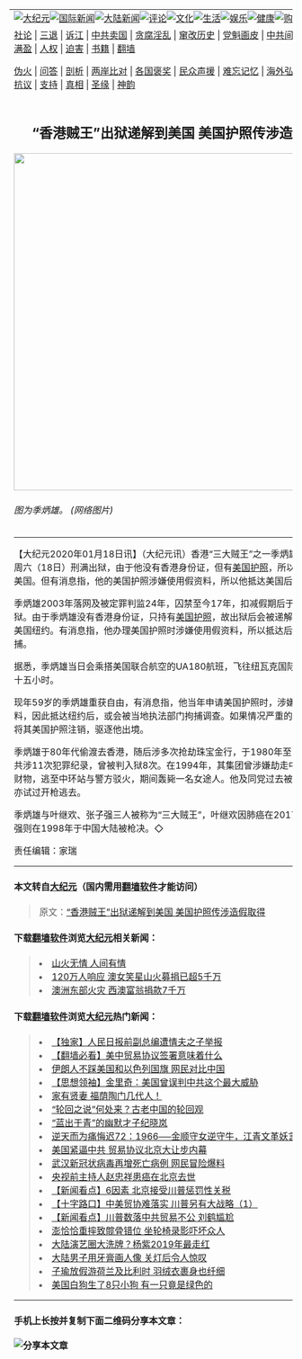 <a name="1" id="1" target="_blank"></a><span id="1"></span>
<table border="0"><tr><td colspan="2" VALIGN=TOP><a href="https://github.com/iaoxos223/djy/blob/master/gb/nsc413.md#1"><img src="https://raw.githubusercontent.com/iaoxos223/www/master/t/djy/1.jpg" title="大纪元"></a><a href="https://github.com/iaoxos223/djy/blob/master/gb/n24hr.md#1"><img src="https://raw.githubusercontent.com/iaoxos223/www/master/t/djy/3.jpg" title="国际新闻"></a><a href="https://github.com/iaoxos223/djy/blob/master/gb/nsc413.md#1"><img src="https://raw.githubusercontent.com/iaoxos223/www/master/t/djy/4.jpg" title="大陆新闻"></a><a href="https://github.com/iaoxos223/djy/blob/master/gb/news392.md#1"><img src="https://raw.githubusercontent.com/iaoxos223/www/master/t/djy/5.jpg" title="评论"></a><a href="https://github.com/iaoxos223/djy/blob/master/gb/news2007.md#1"><img src="https://raw.githubusercontent.com/iaoxos223/www/master/t/djy/6.jpg" title="文化"></a><a href="https://github.com/iaoxos223/djy/blob/master/gb/news2008.md#1"><img src="https://raw.githubusercontent.com/iaoxos223/www/master/t/djy/7.jpg" title="生活"></a><a href="https://github.com/iaoxos223/djy/blob/master/gb/ncyule.md#1"><img src="https://raw.githubusercontent.com/iaoxos223/www/master/t/djy/8.jpg" title="娱乐"></a><a href="https://github.com/iaoxos223/djy/blob/master/gb/nsc1002.md#1"><img src="https://raw.githubusercontent.com/iaoxos223/www/master/t/djy/9.jpg" title="健康"><a href="https://www.youlucky.com"><img src="https://raw.githubusercontent.com/iaoxos223/www/master/t/djy/10.jpg" title="购物"></a><a href="https://donate.epochtimes.com/?utm_medium=epochtimes&utm_source=referral&utm_campaign=donate_button_djyarticleheader"><img src="https://raw.githubusercontent.com/iaoxos223/www/master/t/djy/12.jpg" title="捐款"></a></td></tr>
<tr><td colspan="2" VALIGN=TOP><a target="_blank" href="https://github.com/iaoxos223/djy/blob/master/gb/9p.md#1">社论</a> | <a target="_blank" href="https://github.com/iaoxos223/djy/blob/master/gb/nf5657.md#1">三退</a> | <a target="_blank" href="https://github.com/iaoxos223/djy/blob/master/gb/nf6123.md#1">诉江</a> | <a target="_blank" href="https://github.com/iaoxos223/djy/blob/master/gb/nf1176117.md#1">中共卖国</a> | <a target="_blank" href="https://github.com/iaoxos223/djy/blob/master/gb/nf5773.md#1">贪腐淫乱</a> | <a target="_blank" href="https://github.com/iaoxos223/djy/blob/master/gb/nf1176115.md#1">窜改历史</a> | <a target="_blank" href="https://github.com/iaoxos223/djy/blob/master/gb/nf1176107.md#1">党魁画皮</a> | <a target="_blank" href="https://github.com/iaoxos223/djy/blob/master/gb/nf1320400.md#1">中共间谍</a> | <a target="_blank" href="https://github.com/iaoxos223/djy/blob/master/gb/nf1176114.md#1">破坏传统</a> | <a target="_blank" href="https://github.com/iaoxos223/djy/blob/master/gb/nf5287.md#1">恶贯满盈</a> | <a target="_blank" href="https://github.com/iaoxos223/djy/blob/master/gb/ncid278.md#1">人权</a> | <a target="_blank" href="https://github.com/iaoxos223/djy/blob/master/gb/nf1176111.md#1">迫害</a> | <a target="_blank" href="https://github.com/iaoxos223/djy/blob/master/gb/nf1235328.md#1">书籍</a> | <a target="_blank" href="https://github.com/iaoxos223/www/blob/master/README.md?zsrh#1">翻墙</a></p><p><a target="_blank" href="https://github.com/iaoxos223/djy/blob/master/gb/nf5562.md#1">伪火</a> | <a target="_blank" href="https://github.com/iaoxos223/djy/blob/master/gb/nf4378.md#1">问答</a> | <a target="_blank" href="https://github.com/iaoxos223/djy/blob/master/gb/nf5792.md#1">剖析</a> | <a target="_blank" href="https://github.com/iaoxos223/djy/blob/master/gb/nf5735.md#1">两岸比对</a> | <a target="_blank" href="https://github.com/iaoxos223/djy/blob/master/gb/nf6119.md#1">各国褒奖</a> | <a target="_blank" href="https://github.com/iaoxos223/djy/blob/master/gb/nf6120.md#1">民众声援</a> | <a target="_blank" href="https://github.com/iaoxos223/djy/blob/master/gb/nf1188594.md#1">难忘记忆</a> | <a target="_blank" href="https://github.com/iaoxos223/djy/blob/master/gb/nf3180.md#1">海外弘传</a> | <a target="_blank" href="https://github.com/iaoxos223/djy/blob/master/gb/nf5410.md#1">万人上访</a> | <a target="_blank" href="https://github.com/iaoxos223/ntdtv/blob/master/gb/prog1530_1.md#1">和平抗议</a> | <a target="_blank" href="https://github.com/iaoxos223/djy/blob/master/gb/nf4386.md#1">支持</a> | <a target="_blank" href="https://github.com/iaoxos223/djy/blob/master/gb/nf4389.md#1">真相</a> | <a target="_blank" href="https://github.com/iaoxos223/djy/blob/master/gb/nf5790.md#1">圣缘</a> | <a target="_blank" href="https://github.com/iaoxos223/djy/blob/master/gb/nf4786.md#1">神韵</a></td></tr>
<tr><td VALIGN=TOP width="626"><h2 align=center>“香港贼王”出狱递解到美国 美国护照传涉造假取得</h2>
<img width="600" src="http://i.epochtimes.com/assets/uploads/2020/01/2ef3df2731b84f604115ff40b66538d6.jpg" />
<h6>图为季炳雄。 (网络图片)
</h6>
<hr>
<p>【大纪元2020年01月18日讯】（大纪元讯）香港“三大贼王”之一季炳雄于香港时间周六（18日）刑满出狱，由于他没有香港身份证，但有<a href="https://github.com/iaoxos223/djy/blob/master/gb/tag/%E7%BE%8E%E5%9B%BD%E6%8A%A4%E7%85%A7.md">美国护照</a>，所以他会被递解到美国。但有消息指，他的美国护照涉嫌使用假资料，所以他抵达美国后或会被拘捕。</p>
<p>季炳雄2003年落网及被定罪判监24年，囚禁至今17年，扣减假期后于18日刑满出狱。由于季炳雄没有香港身份证，只持有<a href="https://github.com/iaoxos223/djy/blob/master/gb/tag/%E7%BE%8E%E5%9B%BD%E6%8A%A4%E7%85%A7.md">美国护照</a>，故出狱后会被递解出境，被送往美国纽约。有消息指，他办理美国护照时涉嫌使用假资料，所以抵达后或会再被拘捕。</p>
<p>据悉，季炳雄当日会乘搭美国联合航空的UA180航班，飞往纽瓦克国际机场，航程约十五小时。</p>
<p>现年59岁的季炳雄重获自由，有消息指，他当年申请美国护照时，涉嫌使用虚假资料，因此抵达纽约后，或会被当地执法部门拘捕调查。如果情况严重的话，不排除会将其美国护照注销，驱逐他出境。</p>
<p>季炳雄于80年代偷渡去香港，随后涉多次抢劫珠宝金行，于1980年至1983年间，他共涉11次犯罪纪录，曾被判入狱8次。在1994年，其集团曾涉嫌劫走中环金轮表行财物，逃至中环站与警方驳火，期间轰毙一名女途人。他及同党过去被警员截查时，亦试过开枪逃去。</p>
<p>季炳雄与叶继欢、张子强三人被称为“三大贼王”，叶继欢因肺癌在2017年病逝；张子强则在1998年于中国大陆被枪决。◇</p>
<p>责任编辑：家瑞</p>

<hr>

#### 本文转自<a href="http://www.epochtimes.com">大纪元</a>（国内需用<a href="https://git.io/JesJV">翻墙软件</a>才能访问）
> 原文：<a href="http://www.epochtimes.com/gb/20/1/18/n11802159.htm">“香港贼王”出狱递解到美国 美国护照传涉造假取得</a>


#### 下载<a href="https://git.io/JesJV">翻墙软件</a>浏览<a href="http://www.epochtimes.com">大纪元</a>相关新闻：
> <li><a href="http://www.epochtimes.com/gb/20/1/16/n11797171.htm">山火无情 人间有情</a></li>
> <li><a href="http://www.epochtimes.com/gb/20/1/13/n11789464.htm">120万人响应 澳女笑星山火募捐已超5千万</a></li>
> <li><a href="http://www.epochtimes.com/gb/20/1/17/n11800222.htm">澳洲东部火灾 西澳富翁捐款7千万</a></li>

#### 下载<a href="https://git.io/JesJV">翻墙软件</a>浏览<a href="http://www.epochtimes.com">大纪元</a>热门新闻：
> <li><a href="http://www.epochtimes.com/gb/20/1/10/n11781776.htm">【独家】人民日报前副总编遭情夫之子举报</a></li>
> <li><a href="http://www.epochtimes.com/gb/20/1/17/n11799356.htm">【翻墙必看】美中贸易协议签署意味着什么</a></li>
> <li><a href="http://www.epochtimes.com/gb/20/1/17/n11800041.htm">伊朗人不踩美国和以色列国旗 网民对比中国</a></li>
> <li><a href="http://www.epochtimes.com/gb/19/11/4/n11631494.htm">【思想领袖】金里奇：美国曾误判中共这个最大威胁</a></li>
> <li><a href="http://www.epochtimes.com/gb/16/4/24/n7677815.htm">家有贤妻  福荫陶门几代人！</a></li>
> <li><a href="http://www.epochtimes.com/gb/19/12/23/n11740761.htm">“轮回之说”何处来？古老中国的轮回观</a></li>
> <li><a href="http://www.epochtimes.com/gb/20/1/8/n11777539.htm">“蓝出于青”的幽默才子纪晓岚</a></li>
> <li><a href="http://www.epochtimes.com/gb/20/1/12/n11788003.htm">逆天而为痛悔迟72：1966──金顺守女逆守牛，江青文革妖言骤（下）</a></li>
> <li><a href="http://www.epochtimes.com/gb/20/1/16/n11799058.htm">美国紧逼中共 贸易协议北京大让步内幕</a></li>
> <li><a href="http://www.epochtimes.com/gb/20/1/16/n11798666.htm">武汉新冠状病毒再增死亡病例 网民冒险爆料</a></li>
> <li><a href="http://www.epochtimes.com/gb/20/1/16/n11796563.htm">央视前主持人赵忠祥患癌在北京去世</a></li>
> <li><a href="http://www.epochtimes.com/gb/20/1/17/n11801450.htm">【新闻看点】6因素 北京接受川普惩罚性关税</a></li>
> <li><a href="http://www.epochtimes.com/gb/20/1/17/n11800232.htm">【十字路口】中美贸协难落实 川普另有大战略（1）</a></li>
> <li><a href="http://www.epochtimes.com/gb/20/1/16/n11798787.htm">【新闻看点】川普数落中共贸易不公 刘鹤尴尬</a></li>
> <li><a href="http://www.epochtimes.com/gb/20/1/15/n11794403.htm">澎恰恰重摔致髋骨错位 坐轮椅录影吓坏众人</a></li>
> <li><a href="http://www.epochtimes.com/gb/20/1/15/n11796365.htm">大陆演艺圈大洗牌？杨紫2019年最走红</a></li>
> <li><a href="http://www.epochtimes.com/gb/20/1/17/n11799718.htm">大陆男子用牙膏画人像 关灯后令人惊叹</a></li>
> <li><a href="http://www.epochtimes.com/gb/20/1/15/n11795438.htm">子瑜放假游荷兰及比利时 羽绒衣裹身也纤细</a></li>
> <li><a href="http://www.epochtimes.com/gb/20/1/17/n11800385.htm">美国白狗生了8只小狗 有一只竟是绿色的</a></li>
<hr>

#### 手机上长按并复制下面二维码分享本文章：<br><br><img src="http://d1p1.ip.zn2.us/v.php?action=qrcode&url=https://github.com/iaoxos223/djy/blob/master/gb/20/1/18/n11802159.md%231" title="分享本文章"></td><td VALIGN=TOP><a href="https://github.com/iaoxos223/djy/blob/master/gb/16/1/21/n4622075.md?dfh#1" target="_blank"><img src="https://raw.githubusercontent.com/iaoxos223/djy/master/gb/300/wei-f1.jpg" title="中共的伪火骗局"  alt="中共的伪火骗局"></a><br><a href="https://github.com/iaoxos223/www/blob/master/README.md?dfh#9" target="_blank"><img src="https://raw.githubusercontent.com/iaoxos223/djy/master/gb/300/yong-h.jpg" title="永恒的见证"  alt="永恒的见证"></a><br><a href="https://github.com/iaoxos223/djy/blob/master/gb/13/9/29/n3974789.md?dfh#1" target="_blank"><img src="https://raw.githubusercontent.com/iaoxos223/djy/master/gb/300/shang-lnz.jpg" title="善良女子被中共投男牢"  alt="善良女子被中共投男牢"></a><br><a href="https://github.com/iaoxos223/djy/blob/master/gb/16/3/16/n4663449.md?dfh#1" target="_blank"><img src="https://raw.githubusercontent.com/iaoxos223/djy/master/gb/300/huo-z3.jpg" title="警卫目击活摘器官"  alt="警卫目击活摘器官"></a><br><a href="https://github.com/iaoxos223/djy/blob/master/gb/16/8/7/n8177641.md?dfh#1" target="_blank"><img src="https://raw.githubusercontent.com/iaoxos223/djy/master/gb/300/huo-z4.jpg" title="证人描述活摘恐怖"  alt="证人描述活摘恐怖"></a><br><a href="https://github.com/iaoxos223/djy/blob/master/gb/10/4/19/n2881569.md?dfh#1" target="_blank"><img src="https://raw.githubusercontent.com/iaoxos223/djy/master/gb/300/huo-z1.jpg" title="揭开活摘器官黑幕"  alt="揭开活摘器官黑幕"></a><br><a href="https://github.com/iaoxos223/djy/blob/master/gb/10/11/7/n3077476.md?dfh#1" target="_blank"><img src="https://raw.githubusercontent.com/iaoxos223/djy/master/gb/300/ma-ks.jpg" title="马克思的成魔之路"  alt="马克思的成魔之路"></a><br><a href="https://github.com/iaoxos223/djy/blob/master/gb/14/6/9/n4173977.md?dfh#1" target="_blank"><img src="https://raw.githubusercontent.com/iaoxos223/djy/master/gb/300/chang-zs.jpg" title="藏字石 蕴天机"  alt="藏字石 蕴天机"></a><br><a href="https://github.com/iaoxos223/djy/blob/master/gb/18/5/10/n10381511.md?dfh#1" target="_blank"><img src="https://raw.githubusercontent.com/iaoxos223/djy/master/gb/300/st1.jpg" title="关注3亿人三退"  alt="关注3亿人三退"></a><br><a href="https://github.com/iaoxos223/djy/blob/master/gb/18/3/21/n10237682.md?dfh#1" target="_blank"><img src="https://raw.githubusercontent.com/iaoxos223/djy/master/gb/300/jie-t.jpg" title="解体中共复兴中华"  alt="解体中共复兴中华"></a><br><a href="https://github.com/iaoxos223/djy/blob/master/gb/9/2/9/n2422991.md?dfh#1" target="_blank"><img src="https://raw.githubusercontent.com/iaoxos223/djy/master/gb/300/gao-zs.jpg" title="中共迫害良心律师"  alt="中共迫害良心律师"></a><br><a href="https://github.com/iaoxos223/djy/blob/master/gb/18/12/9/n10900044.md?dfh#1" target="_blank"><img src="https://raw.githubusercontent.com/iaoxos223/djy/master/gb/300/sj1.jpg" title="303万人举报江泽民"  alt="303万人举报江泽民"></a><br><a href="https://github.com/iaoxos223/djy/blob/master/gb/18/8/28/n10672014.md?dfh#1" target="_blank"><img src="https://raw.githubusercontent.com/iaoxos223/djy/master/gb/300/sj2.jpg" title="这些官员为何起诉江泽民"  alt="这些官员为何起诉江泽民"></a><br><a href="https://github.com/iaoxos223/djy/blob/master/gb/8/12/18/n2367165.md?dfh#1" target="_blank"><img src="https://raw.githubusercontent.com/iaoxos223/djy/master/gb/300/liangan.jpg" title="海峡两岸的强烈对比"  alt="海峡两岸的强烈对比"></a><br><a href="https://github.com/iaoxos223/djy/blob/master/gb/15/12/10/n4593139.md?dfh#1" target="_blank"><img src="https://raw.githubusercontent.com/iaoxos223/djy/master/gb/300/jia-ndzl.jpg" title="加拿大总理的贺信"  alt="加拿大总理的贺信"></a><br><a href="https://github.com/iaoxos223/djy/blob/master/gb/11/6/17/n3289382.md?dfh#1" target="_blank"><img src="https://raw.githubusercontent.com/iaoxos223/djy/master/gb/300/xiao-wd.jpg" title="探寻真相兼听则明"  alt="探寻真相兼听则明"></a><br><a href="https://github.com/iaoxos223/djy/blob/master/gb/18/10/27/n10812623.md?dfh#1" target="_blank"><img src="https://raw.githubusercontent.com/iaoxos223/djy/master/gb/300/yindu.jpg" title="印度媒体报道东方"  alt="印度媒体报道东方"></a><br><a href="https://github.com/iaoxos223/djy/blob/master/gb/18/6/9/n10469652.md?dfh#1" target="_blank"><img src="https://raw.githubusercontent.com/iaoxos223/djy/master/gb/300/xie-j.jpg" title="不一样的海外校园"  alt="不一样的海外校园"></a><br><a href="https://github.com/iaoxos223/djy/blob/master/gb/7/4/5/n1669415.md?dfh#1" target="_blank"><img src="https://raw.githubusercontent.com/iaoxos223/djy/master/gb/300/li-up.jpg" title="从大师到徒弟的传奇"  alt="从大师到徒弟的传奇"></a><br><a href="https://github.com/iaoxos223/djy/blob/master/gb/17/5/26/n9191512.md?dfh#1" target="_blank"><img src="https://raw.githubusercontent.com/iaoxos223/djy/master/gb/300/zfl2.jpg" title="亿万人与东方一本奇书"  alt="亿万人与东方一本奇书"></a><br><a href="https://github.com/iaoxos223/djy/blob/master/gb/13/11/27/n4020290.md?dfh#1" target="_blank"><img src="https://raw.githubusercontent.com/iaoxos223/djy/master/gb/300/zhen-h.jpg" title="大陆见不到的震撼场面"  alt="大陆见不到的震撼场面"></a><br><a href="https://github.com/iaoxos223/djy/blob/master/gb/15/7/17/n4482910.md?dfh#1" target="_blank"><img src="https://raw.githubusercontent.com/iaoxos223/djy/master/gb/300/dalu-sk.jpg" title="人心向善 大陆当初盛况"  alt="人心向善 大陆当初盛况"></a><br><a href="https://github.com/iaoxos223/djy/blob/master/gb/19/1/5/n10955468.md?dfh#1" target="_blank"><img src="https://raw.githubusercontent.com/iaoxos223/djy/master/gb/300/zfl1.jpg" title="追寻真理 这书讲什么"  alt="追寻真理 这书讲什么"></a><br><a href="https://github.com/iaoxos223/www/blob/master/README.md?dfh#1" target="_blank"><img src="https://raw.githubusercontent.com/iaoxos223/djy/master/gb/300/fq1.jpg" title="下载免费翻墙软件"  alt="下载免费翻墙软件"></a><br></td></tr></table>

